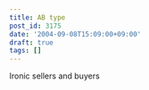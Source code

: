 ```yaml
---
title: AB type
post_id: 3175
date: '2004-09-08T15:09:00+09:00'
draft: true
tags: []
---
```


Ironic sellers and buyers
